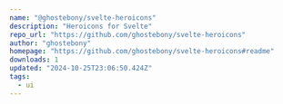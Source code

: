 ```yaml
---
name: "@ghostebony/svelte-heroicons"
description: "Heroicons for Svelte"
repo_url: "https://github.com/ghostebony/svelte-heroicons"
author: "ghostebony"
homepage: "https://github.com/ghostebony/svelte-heroicons#readme"
downloads: 1
updated: "2024-10-25T23:06:50.424Z"
tags: 
  - ui
---
```

